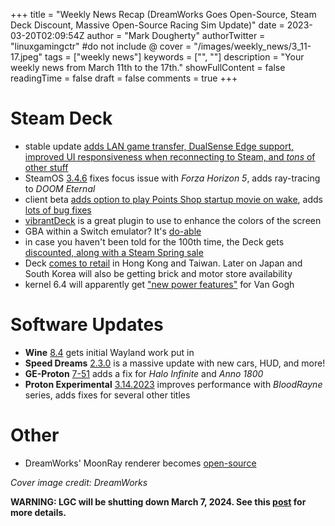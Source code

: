 +++
title = "Weekly News Recap (DreamWorks Goes Open-Source, Steam Deck Discount, Massive Open-Source Racing Sim Update)"
date = 2023-03-20T02:09:54Z
author = "Mark Dougherty"
authorTwitter = "linuxgamingctr" #do not include @
cover = "/images/weekly_news/3_11-17.jpeg"
tags = ["weekly news"]
keywords = ["", ""]
description = "Your weekly news from March 11th to the 17th."
showFullContent = false
readingTime = false
draft = false
comments = true
+++
# Steam Deck
- stable update [adds LAN game transfer, DualSense Edge support, improved UI responsiveness when reconnecting to Steam, and *tons* of other stuff](https://linuxgamingcentral.com/posts/steam-deck-client-stable-update-3-15-2023/)
- SteamOS [3.4.6](https://linuxgamingcentral.com/posts/steamos-3.4.6-stable/) fixes focus issue with *Forza Horizon 5*, adds ray-tracing to *DOOM Eternal*
- client beta [adds option to play Points Shop startup movie on wake](https://linuxgamingcentral.com/posts/steam-deck-client-beta-update-3-17-2023/), adds [lots of bug fixes](https://linuxgamingcentral.com/posts/steam-deck-client-beta-update-3-16-2023/)
- [vibrantDeck](https://linuxgamingcentral.com/posts/vibrantdeck/) is a great plugin to use to enhance the colors of the screen
- GBA within a Switch emulator? It's [do-able](https://linuxgamingcentral.com/posts/gba-emulation-on-deck/)
- in case you haven't been told for the 100th time, the Deck gets [discounted, along with a Steam Spring sale](https://boilingsteam.com/steam-spring-sale-many-titles-at-great-prices-1-game-for-free-and-steam-deck-gets-a-celebration-with-a-discount/)
- Deck [comes to retail](https://www.gamingonlinux.com/2023/03/steam-deck-hitting-retail-in-hong-kong-taiwan-and-later-japan-and-south-korea/) in Hong Kong and Taiwan. Later on Japan and South Korea will also be getting brick and motor store availability
- kernel 6.4 will apparently get ["new power features"](https://www.phoronix.com/news/AMDGPU-Linux-6.4-Steam-Deck-PWR) for Van Gogh

# Software Updates
- **Wine** [8.4](https://linuxgamingcentral.com/posts/wine-8.4/) gets initial Wayland work put in
- **Speed Dreams** [2.3.0](https://linuxgamingcentral.com/posts/speed-dreams-2.3.0/) is a massive update with new cars, HUD, and more!
- **GE-Proton** [7-51](https://linuxgamingcentral.com/posts/ge-proton7-51/) adds a fix for *Halo Infinite* and *Anno 1800*
- **Proton Experimental** [3.14.2023](https://linuxgamingcentral.com/posts/proton-experimental-update-3-13-2023/) improves performance with *BloodRayne* series, adds fixes for several other titles

# Other
- DreamWorks' MoonRay renderer becomes [open-source](https://github.com/dreamworksanimation/openmoonray)

*Cover image credit: DreamWorks*

**WARNING: LGC will be shutting down March 7, 2024. See this [post](https://linuxgamingcentral.com/posts/the-end-of-lgc/) for more details.**
